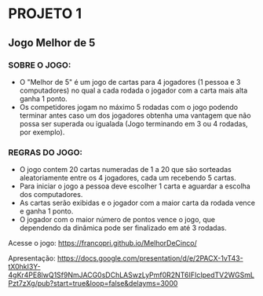 # PROJETO 1
## Jogo Melhor de 5

### SOBRE O JOGO:

- O "Melhor de 5" é um jogo de cartas para 4 jogadores (1 pessoa e 3 computadores) no qual a cada rodada o jogador com a carta mais alta ganha 1 ponto. 
- Os competidores jogam no máximo 5 rodadas com o jogo podendo terminar antes caso um dos jogadores obtenha uma vantagem que não possa ser superada ou igualada (Jogo terminando em 3 ou 4 rodadas, por exemplo).
  
  
### REGRAS DO JOGO:

- O jogo contem 20 cartas numeradas de 1 a 20 que são sorteadas aleatoriamente entre os 4 jogadores, cada um recebendo 5 cartas.
- Para iniciar o jogo a pessoa deve escolher 1 carta e aguardar a escolha dos computadores.
- As cartas serão exibidas e o jogador com a maior carta da rodada vence e ganha 1 ponto. 
- O jogador com o maior número de pontos vence o jogo, que dependendo da dinâmica pode ser finalizado em até 3 rodadas.

Acesse o jogo: https://francopri.github.io/MelhorDeCinco/

Apresentação: https://docs.google.com/presentation/d/e/2PACX-1vT43-tX0hkI3Y-4gKr4PE8lwQ1Sf9NmJACG0sDChLASwzLyPmf0R2NT6IFIcIpedTV2WGSmLPzt7zXg/pub?start=true&loop=false&delayms=3000